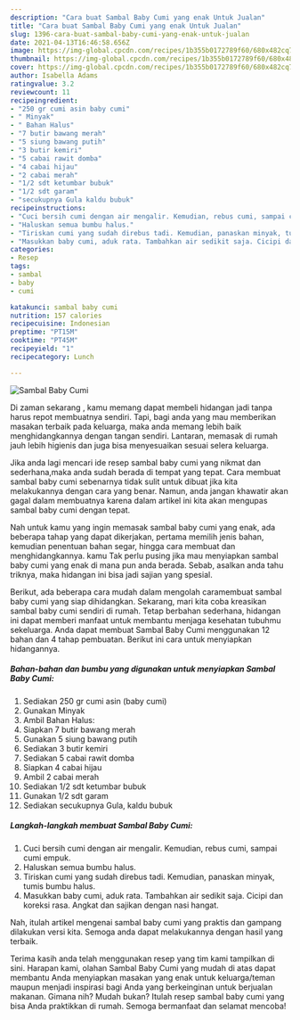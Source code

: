 ```yaml
---
description: "Cara buat Sambal Baby Cumi yang enak Untuk Jualan"
title: "Cara buat Sambal Baby Cumi yang enak Untuk Jualan"
slug: 1396-cara-buat-sambal-baby-cumi-yang-enak-untuk-jualan
date: 2021-04-13T16:46:58.656Z
image: https://img-global.cpcdn.com/recipes/1b355b0172789f60/680x482cq70/sambal-baby-cumi-foto-resep-utama.jpg
thumbnail: https://img-global.cpcdn.com/recipes/1b355b0172789f60/680x482cq70/sambal-baby-cumi-foto-resep-utama.jpg
cover: https://img-global.cpcdn.com/recipes/1b355b0172789f60/680x482cq70/sambal-baby-cumi-foto-resep-utama.jpg
author: Isabella Adams
ratingvalue: 3.2
reviewcount: 11
recipeingredient:
- "250 gr cumi asin baby cumi"
- " Minyak"
- " Bahan Halus"
- "7 butir bawang merah"
- "5 siung bawang putih"
- "3 butir kemiri"
- "5 cabai rawit domba"
- "4 cabai hijau"
- "2 cabai merah"
- "1/2 sdt ketumbar bubuk"
- "1/2 sdt garam"
- "secukupnya Gula kaldu bubuk"
recipeinstructions:
- "Cuci bersih cumi dengan air mengalir. Kemudian, rebus cumi, sampai cumi empuk."
- "Haluskan semua bumbu halus."
- "Tiriskan cumi yang sudah direbus tadi. Kemudian, panaskan minyak, tumis bumbu halus."
- "Masukkan baby cumi, aduk rata. Tambahkan air sedikit saja. Cicipi dan koreksi rasa. Angkat dan sajikan dengan nasi hangat."
categories:
- Resep
tags:
- sambal
- baby
- cumi

katakunci: sambal baby cumi 
nutrition: 157 calories
recipecuisine: Indonesian
preptime: "PT15M"
cooktime: "PT45M"
recipeyield: "1"
recipecategory: Lunch

---
```



![Sambal Baby Cumi](https://img-global.cpcdn.com/recipes/1b355b0172789f60/680x482cq70/sambal-baby-cumi-foto-resep-utama.jpg)

Di zaman  sekarang , kamu memang dapat membeli hidangan jadi tanpa harus repot membuatnya sendiri. Tapi, bagi anda yang mau memberikan masakan terbaik pada keluarga, maka anda memang lebih baik menghidangkannya dengan tangan sendiri. Lantaran, memasak di rumah jauh lebih higienis dan juga bisa menyesuaikan sesuai selera keluarga.

Jika anda lagi mencari ide resep sambal baby cumi yang nikmat dan sederhana,maka anda sudah berada di tempat yang tepat. Cara membuat sambal baby cumi  sebenarnya tidak sulit untuk dibuat jika kita melakukannya dengan cara yang benar. Namun, anda jangan khawatir akan gagal dalam membuatnya 
karena dalam artikel ini kita akan mengupas sambal baby cumi dengan tepat.  



Nah untuk kamu yang ingin memasak sambal baby cumi yang enak, ada beberapa tahap yang dapat dikerjakan, pertama memilih jenis bahan, kemudian penentuan bahan segar, hingga cara membuat dan menghidangkannya. kamu Tak perlu pusing jika mau menyiapkan sambal baby cumi yang enak di mana pun anda berada. Sebab, asalkan anda  tahu triknya, maka hidangan ini bisa jadi sajian yang spesial.

Berikut, ada beberapa cara mudah dalam mengolah caramembuat sambal baby cumi yang siap dihidangkan. Sekarang, mari kita coba kreasikan sambal baby cumi sendiri di rumah. Tetap berbahan sederhana, hidangan ini dapat memberi manfaat untuk membantu menjaga kesehatan tubuhmu sekeluarga. Anda dapat membuat Sambal Baby Cumi menggunakan 12 bahan dan 4 tahap pembuatan. Berikut ini cara untuk menyiapkan hidangannya.

<!--inarticleads1-->

##### Bahan-bahan dan bumbu yang digunakan untuk menyiapkan Sambal Baby Cumi:

1. Sediakan 250 gr cumi asin (baby cumi)
1. Gunakan  Minyak
1. Ambil  Bahan Halus:
1. Siapkan 7 butir bawang merah
1. Gunakan 5 siung bawang putih
1. Sediakan 3 butir kemiri
1. Sediakan 5 cabai rawit domba
1. Siapkan 4 cabai hijau
1. Ambil 2 cabai merah
1. Sediakan 1/2 sdt ketumbar bubuk
1. Gunakan 1/2 sdt garam
1. Sediakan secukupnya Gula, kaldu bubuk




<!--inarticleads2-->

##### Langkah-langkah membuat Sambal Baby Cumi:

1. Cuci bersih cumi dengan air mengalir. Kemudian, rebus cumi, sampai cumi empuk.
1. Haluskan semua bumbu halus.
1. Tiriskan cumi yang sudah direbus tadi. Kemudian, panaskan minyak, tumis bumbu halus.
1. Masukkan baby cumi, aduk rata. Tambahkan air sedikit saja. Cicipi dan koreksi rasa. Angkat dan sajikan dengan nasi hangat.




Nah, itulah artikel mengenai  sambal baby cumi  yang praktis dan gampang dilakukan versi kita. Semoga anda dapat melakukannya dengan hasil yang terbaik. 

Terima kasih anda telah menggunakan resep yang tim kami tampilkan di sini. Harapan kami, olahan  Sambal Baby Cumi yang mudah di atas dapat membantu Anda menyiapkan masakan yang enak untuk keluarga/teman maupun menjadi inspirasi bagi Anda yang berkeinginan untuk berjualan makanan. Gimana nih? Mudah bukan? Itulah resep sambal baby cumi yang bisa Anda praktikkan di rumah. Semoga bermanfaat dan selamat mencoba!

